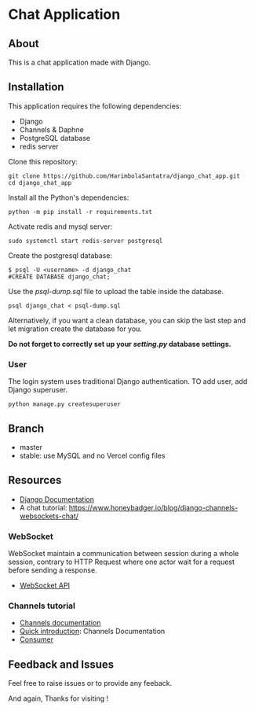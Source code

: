 # Chat Application

## About 
This is a chat application made with Django.

## Installation
This application requires the following dependencies:
- Django
- Channels & Daphne
- PostgreSQL database
- redis server

Clone this repository:

	git clone https://github.com/HarimbolaSantatra/django_chat_app.git
	cd django_chat_app

Install all the Python's dependencies:

	python -m pip install -r requirements.txt

Activate redis and mysql server:

	sudo systemctl start redis-server postgresql

Create the postgresql database:

	$ psql -U <username> -d django_chat
	#CREATE DATABASE django_chat;

Use the _psql-dump.sql_ file to upload the table inside the database.

	psql django_chat < psql-dump.sql

Alternatively, if you want a clean database, you can skip the last step and let migration create the database for you. 

__Do not forget to correctly set up your _setting.py_ database settings.__

### User
The login system uses traditional Django authentication. TO add user, add Django superuser.

	python manage.py createsuperuser

## Branch
- master
- stable: use MySQL and no Vercel config files

## Resources
- [Django Documentation][1]
- A chat tutorial:  https://www.honeybadger.io/blog/django-channels-websockets-chat/

### WebSocket
WebSocket maintain a communication between session during a whole session, contrary to HTTP Request where one actor wait for a request before sending a response.
- [WebSocket API][5]

### Channels tutorial
- [Channels documentation][2]
- [Quick introduction][3]: Channels Documentation
- [Consumer][4]

## Feedback and Issues
Feel free to raise issues or to provide any feeback.

And again, Thanks for visiting !

[1]: docs.djangoproject.com
[2]: https://channels.readthedocs.io/en/stable/tutorial/index.html
[3]: https://channels.readthedocs.io/en/stable/introduction.html
[4]: https://channels.readthedocs.io/en/stable/topics/consumers.html 
[5]: https://developer.mozilla.org/en-US/docs/Web/API/WebSockets_API/Writing_WebSocket_client_applications 
